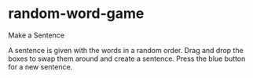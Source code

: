 # random-word-game

Make a Sentence

A sentence is given with the words in a random order.
Drag and drop the boxes to swap them around and create a sentence.
Press the blue button for a new sentence.